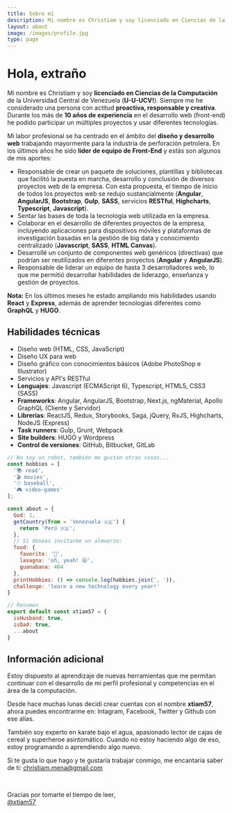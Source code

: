 ```yaml
---
title: Sobre mí
description: Mi nombre es Christiam y soy licenciado en Ciencias de la Computación de la Universidad Central de Venezuela (U-U-UCV!)
layout: about
image: /images/profile.jpg
type: page
---
```


# Hola, extraño

Mi nombre es Christiam y soy **licenciado en Ciencias de la Computación** de la Universidad Central de Venezuela (**U-U-UCV!**). Siempre me he considerado una persona con actitud **proactiva, responsable y creativa**. Durante los más de **10 años de experiencia** en el desarrollo web (front-end) he podido participar un múltiples proyectos y usar diferentes tecnologías.

Mi labor profesional se ha centrado en el ámbito del **diseño y desarrollo web** trabajando mayormente para la industria de perforación petrolera. En los últimos años he sido **lider de equipo de Front-End** y estás son algunos de mis aportes:

- Responsable de crear un paquete de soluciones, plantillas y bibliotecas que facilitó la puesta en marcha, desarrollo y conclusión de diversos proyectos web de la empresa. Con esta propuesta, el tiempo de inicio de todos los proyectos web se redujo sustancialmente (**Angular**, **AngularJS**, **Bootstrap**, **Gulp**, **SASS**, servicios **RESTful**, **Highcharts**, **Typescript**, **Javascript**).
- Sentar las bases de toda la tecnología web utilizada en la empresa.
- Colaborar en el desarrollo de diferentes proyectos de la empresa, incluyendo aplicaciones para dispositivos móviles y plataformas de investigación basadas en la gestión de big data y conocimiento centralizado (**Javascript**, **SASS**, **HTML Canvas**).
- Desarrollé un conjunto de componentes web genéricos (directivas) que podrían ser reutilizados en diferentes proyectos (**Angular** y **AngularJS**).
- Responsable de liderar un equipo de hasta 3 desarrolladores web, lo que me permitió desarrollar habilidades de liderazgo, enseñanza y gestión de proyectos.

**Nota:** En los últimos meses he estado ampliando mis habilidades usando **React** y **Express**, además de aprender tecnologías diferentes como **GraphQL** y **HUGO**.

## Habilidades técnicas
- Diseño web (HTML, CSS, JavaScript)
- Diseño UX para web
- Diseño gráfico con conocimientos básicos (Adobe PhotoShop e Illustrator)
- Servicios y API's RESTful
- **Lenguajes**: Javascript (ECMAScript 6), Typescript, HTML5, CSS3 (SASS)
- **Frameworks**: Angular, AngularJS, Bootstrap, Next.js, ngMaterial, Apollo GraphQL (Cliente y Servidor)
- **Librerías**: ReactJS, Redux, Storybooks, Saga, jQuery, RxJS, Highcharts, NodeJS (Express)
- **Task runners**: Gulp, Grunt, Webpack
- **Site builders**: HUGO y Wordpress
- **Control de versiones**: GitHub, Bitbucket, GitLab

```js
// No soy un robot, también me gustan otras cosas...
const hobbies = [
  '📚 read',
  '🎬 movies',
  '⚾ baseball',
  '🎮 video-games'
];

const about = {
  God: 1,
  getCountry(from = 'Venezuela 🇻🇪') {
    return 'Perú 🇵🇪';
  },
  // Si deseas invitarme un almuerzo:
  food: {
    favorite: '🍕',
    lasagna: 'oh, yeah! 😄',
    guanabana: 404
  },
  printHobbies: () => console.log(hobbies.join(', ')),
  challenge: 'learn a new technology every year!'
}

// Resumen
export default const xtiam57 = {
  isHusband: true,
  isDad: true,
  ...about
}
```

## Información adicional

Estoy dispuesto al aprendizaje de nuevas herramientas que me permitan continuar con el desarrollo de mi perfil profesional y competencias en el área de la computación.

Desde hace muchas lunas decidí crear cuentas con el nombre **xtiam57**, ahora puedes encontrarme en: Intagram, Facebook, Twitter y Github con ese alias.

También soy experto en karate bajo el agua, apasionado lector de cajas de cereal y superheroe asintomático. Cuando no estoy haciendo algo de eso, estoy programando o aprendiendo algo nuevo.

Si te gusta lo que hago y te gustaría trabajar conmigo, me encantaría saber de ti: christiam.mena@gmail.com

<br>

Gracias por tomarte el tiempo de leer,<br>
[@xtiam57](https://github.com/xtiam57)
